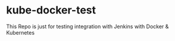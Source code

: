 # kube-docker-test
This Repo is just for testing integration with Jenkins with Docker &amp; Kubernetes
